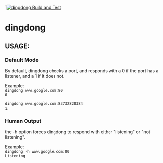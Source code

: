 `[![dingdong Build and Test](https://github.com/picardrulez/dingdong/actions/workflows/go.yml/badge.svg)](https://github.com/picardrulez/dingdong/actions/workflows/go.yml)

# dingdong   
## USAGE:  
### Default Mode  
By default, dingdong checks a port, and responds with a 0 if the port has a listener, and a 1 if it does not.  
  
Example:  
`dingdong www.google.com:80`  
`0`   

`dingdong www.google.com:83732828384`  
`1`. 

### Human Output
the -h option forces dingdong to respond with either "listening" or "not listening". 

Example:  
`dingdong -h www.google.com:80 `  
`Listening`
